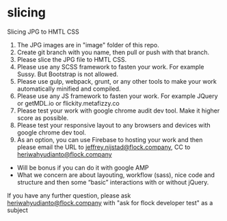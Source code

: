 # slicing
Slicing JPG to HMTL CSS

1. The JPG images are in "image" folder of this repo.
2. Create git branch with you name, then pull or push with that branch.
3. Please slice the JPG file to HMTL CSS.
4. Please use any SCSS framework to fasten your work. For example Sussy. But Bootstrap is not allowed.
5. Please use gulp, webpack, grunt, or any other tools to make your work automatically minified and compiled.
6. Please use any JS framework to fasten your work. For example JQuery or getMDL.io or flickity.metafizzy.co
7. Please test your work with google chrome audit dev tool. Make it higher score as possible.
8. Please test your responsive layout to any browsers and devices with google chrome dev tool.
9. As an option, you can use Firebase to hosting your work and then please email the URL to jeffrey.nijstad@flock.company, CC to heriwahyudianto@flock.company

* Will be bonus if you can do it with google AMP
* What we concern are about layouting, workflow (sass), nice code and structure and then some “basic” interactions with or without jQuery.

If you have any further question, please ask heriwahyudianto@flock.company with "ask for flock developer test" as a subject
